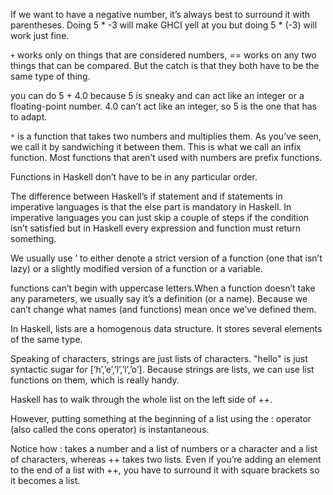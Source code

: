 If we want to have a negative number, it’s always best to surround it with parentheses. Doing 5 * -3 will make GHCI yell at you but doing 5 * (-3) will work just fine.

```+``` works only on things that are considered numbers, == works on any two things that can be compared. But the catch is that they both have to be the same type of thing.

you can do 5 + 4.0 because 5 is sneaky and can act like an integer or a floating-point
number. 4.0 can’t act like an integer, so 5 is the one that has to adapt.

```*``` is a function that takes two numbers and multiplies them. As you’ve seen, we call it by sandwiching it between them. This is what we call an infix function. Most functions that aren’t used with numbers are prefix functions.

Functions in Haskell don’t have to be in any particular order.

The difference between Haskell’s if statement and if statements in imperative languages is that the else part is mandatory in Haskell. In imperative languages you can just skip a couple of steps if the condition isn’t satisfied but in Haskell every expression and function must return something.

We usually use ’ to either denote a strict version of a function (one that isn’t lazy) or a slightly modified version of a function or a variable.

functions can’t begin with uppercase letters.When a function doesn’t take any parameters, we usually say it’s a definition (or a name). Because we can’t change what names (and functions) mean once we’ve defined them.

In Haskell, lists are a homogenous data structure. It stores several elements of the same type.

Speaking of characters, strings are just lists of characters. "hello" is just syntactic sugar for [’h’,’e’,’l’,’l’,’o’]. Because strings are lists, we can use list functions on them, which is really handy.

Haskell has to walk through the whole list on the left side of ++.

However, putting something at the beginning of a list using the : operator (also called the cons operator) is instantaneous.

Notice how : takes a number and a list of numbers or a character and a list of characters, whereas ++ takes two lists. Even if you’re adding an element to the end of a list with ++, you have to surround it with square brackets so it becomes a list.